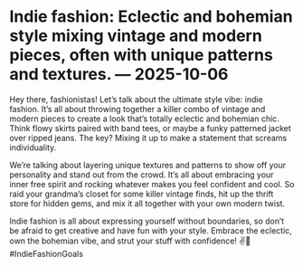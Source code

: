 # Indie fashion: Eclectic and bohemian style mixing vintage and modern pieces, often with unique patterns and textures. — 2025-10-06

Hey there, fashionistas! Let’s talk about the ultimate style vibe: indie fashion. It’s all about throwing together a killer combo of vintage and modern pieces to create a look that’s totally eclectic and bohemian chic. Think flowy skirts paired with band tees, or maybe a funky patterned jacket over ripped jeans. The key? Mixing it up to make a statement that screams individuality.

We’re talking about layering unique textures and patterns to show off your personality and stand out from the crowd. It’s all about embracing your inner free spirit and rocking whatever makes you feel confident and cool. So raid your grandma’s closet for some killer vintage finds, hit up the thrift store for hidden gems, and mix it all together with your own modern twist.

Indie fashion is all about expressing yourself without boundaries, so don’t be afraid to get creative and have fun with your style. Embrace the eclectic, own the bohemian vibe, and strut your stuff with confidence! ✌️🌼 #IndieFashionGoals
